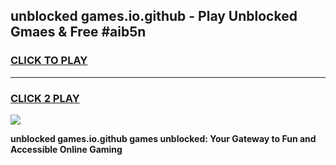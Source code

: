 
## unblocked games.io.github - Play Unblocked Gmaes & Free #aib5n
<h3>
<a href="https://news.freeplayer.one?title=unblocked_games.io.github&ref=03M">CLICK TO PLAY</a></h3>
<hr>

<h3>
<a href="https://news.freeplayer.one?title=unblocked_games.io.github&ref=03M">CLICK 2 PLAY</a>
  
</h3>

<a href="https://news.freeplayer.one?title=unblocked_games.io.github&ref=03M"><img src="https://clearcache.store/games.png"></a>


**unblocked games.io.github games unblocked: Your Gateway to Fun and Accessible Online Gaming**
